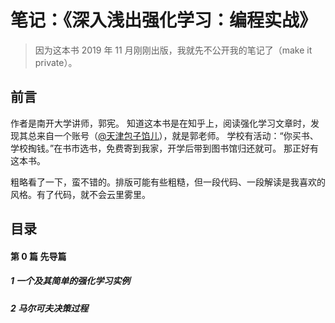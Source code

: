 # 笔记：《深入浅出强化学习：编程实战》

> 因为这本书 2019 年 11 月刚刚出版，我就先不公开我的笔记了（make it private）。

## 前言
作者是南开大学讲师，郭宪。
知道这本书是在知乎上，阅读强化学习文章时，发现其总来自一个账号（[@天津包子馅儿](https://www.zhihu.com/people/guoxiansia)），就是郭老师。
学校有活动：“你买书、学校掏钱。”在书市选书，免费寄到我家，开学后带到图书馆归还就可。
那正好有这本书。

粗略看了一下，蛮不错的。排版可能有些粗糙，但一段代码、一段解读是我喜欢的风格。有了代码，就不会云里雾里。

## 目录

#### 第 0 篇 先导篇

##### 1 一个及其简单的强化学习实例



##### 2 马尔可夫决策过程

